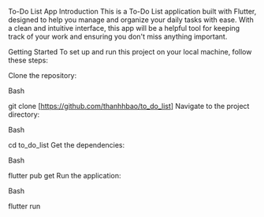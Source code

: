 To-Do List App
Introduction
This is a To-Do List application built with Flutter, designed to help you manage and organize your daily tasks with ease. With a clean and intuitive interface, this app will be a helpful tool for keeping track of your work and ensuring you don't miss anything important.

Getting Started
To set up and run this project on your local machine, follow these steps:

Clone the repository:

Bash

git clone [https://github.com/thanhhbao/to_do_list]
Navigate to the project directory:

Bash

cd to_do_list
Get the dependencies:

Bash

flutter pub get
Run the application:

Bash

flutter run
